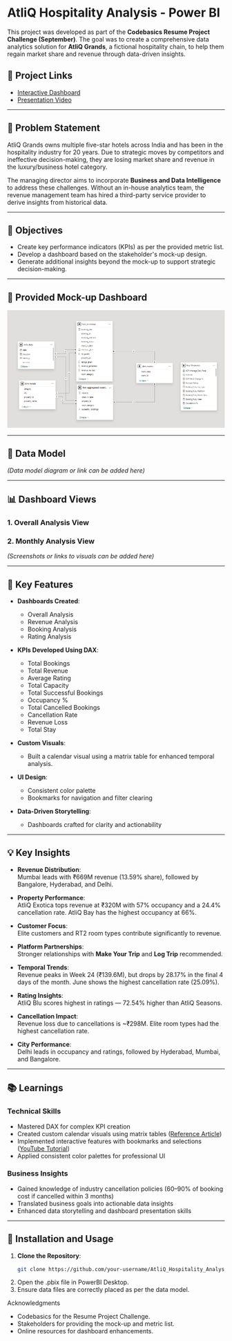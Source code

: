 # AtliQ Hospitality Analysis - Power BI

This project was developed as part of the **Codebasics Resume Project Challenge (September)**. The goal was to create a comprehensive data analytics solution for **AtliQ Grands**, a fictional hospitality chain, to help them regain market share and revenue through data-driven insights.

## 🔗 Project Links

- [Interactive Dashboard](#)
- [Presentation Video](#)

---

## 📌 Problem Statement

AtliQ Grands owns multiple five-star hotels across India and has been in the hospitality industry for 20 years. Due to strategic moves by competitors and ineffective decision-making, they are losing market share and revenue in the luxury/business hotel category.

The managing director aims to incorporate **Business and Data Intelligence** to address these challenges. Without an in-house analytics team, the revenue management team has hired a third-party service provider to derive insights from historical data.

---

## 🎯 Objectives

- Create key performance indicators (KPIs) as per the provided metric list.
- Develop a dashboard based on the stakeholder's mock-up design.
- Generate additional insights beyond the mock-up to support strategic decision-making.

---

## 🧩 Provided Mock-up Dashboard

<div align="center"> 
<img src="assets/Data Model.png"> 
</div>

---

## 📐 Data Model

*(Data model diagram or link can be added here)*

---

## 📊 Dashboard Views

### 1. Overall Analysis View  
### 2. Monthly Analysis View  

*(Screenshots or links to visuals can be added here)*

---

## 🌟 Key Features

- **Dashboards Created**:  
  - Overall Analysis  
  - Revenue Analysis  
  - Booking Analysis  
  - Rating Analysis

- **KPIs Developed Using DAX**:
  - Total Bookings  
  - Total Revenue  
  - Average Rating  
  - Total Capacity  
  - Total Successful Bookings  
  - Occupancy %  
  - Total Cancelled Bookings  
  - Cancellation Rate  
  - Revenue Loss  
  - Total Stay

- **Custom Visuals**:
  - Built a calendar visual using a matrix table for enhanced temporal analysis.

- **UI Design**:
  - Consistent color palette  
  - Bookmarks for navigation and filter clearing

- **Data-Driven Storytelling**:
  - Dashboards crafted for clarity and actionability

---

## 💡 Key Insights

- **Revenue Distribution**:  
  Mumbai leads with ₹669M revenue (13.59% share), followed by Bangalore, Hyderabad, and Delhi.

- **Property Performance**:  
  AtliQ Exotica tops revenue at ₹320M with 57% occupancy and a 24.4% cancellation rate. AtliQ Bay has the highest occupancy at 66%.

- **Customer Focus**:  
  Elite customers and RT2 room types contribute significantly to revenue.

- **Platform Partnerships**:  
  Stronger relationships with **Make Your Trip** and **Log Trip** recommended.

- **Temporal Trends**:  
  Revenue peaks in Week 24 (₹139.6M), but drops by 28.17% in the final 4 days of the month. June shows the highest cancellation rate (25.09%).

- **Rating Insights**:  
  AtliQ Blu scores highest in ratings — 72.54% higher than AtliQ Seasons.

- **Cancellation Impact**:  
  Revenue loss due to cancellations is ~₹298M. Elite room types had the highest cancellation rate.

- **City Performance**:  
  Delhi leads in occupancy and ratings, followed by Hyderabad, Mumbai, and Bangalore.

---

## 📚 Learnings

### Technical Skills

- Mastered DAX for complex KPI creation
- Created custom calendar visuals using matrix tables ([Reference Article](#))
- Implemented interactive features with bookmarks and selections ([YouTube Tutorial](#))
- Applied consistent color palettes for professional UI

### Business Insights

- Gained knowledge of industry cancellation policies (60–90% of booking cost if cancelled within 3 months)
- Translated business goals into actionable data insights
- Enhanced data storytelling and dashboard presentation skills

---

## 🚀 Installation and Usage

1. **Clone the Repository**:
   ```bash
   git clone https://github.com/your-username/AtliQ_Hospitality_Analysis_PowerBI.git

2. Open the .pbix file in PowerBI Desktop.
3. Ensure data files are correctly placed as per the data model.

Acknowledgments
- Codebasics for the Resume Project Challenge.
- Stakeholders for providing the mock-up and metric list.
- Online resources for dashboard enhancements.
